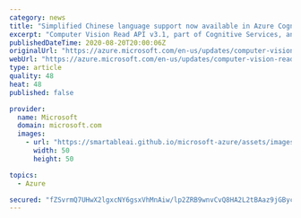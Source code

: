 ```yaml
---
category: news
title: "Simplified Chinese language support now available in Azure Cognitive Services Computer Vision public preview"
excerpt: "Computer Vision Read API v3.1, part of Cognitive Services, announces its public preview with support for Simplified Chinese language."
publishedDateTime: 2020-08-20T20:00:06Z
originalUrl: "https://azure.microsoft.com/en-us/updates/computer-vision-read-31-public-preview-adds-simplified-chinese-ocr/"
webUrl: "https://azure.microsoft.com/en-us/updates/computer-vision-read-31-public-preview-adds-simplified-chinese-ocr/"
type: article
quality: 48
heat: 48
published: false

provider:
  name: Microsoft
  domain: microsoft.com
  images:
    - url: "https://smartableai.github.io/microsoft-azure/assets/images/organizations/microsoft.com-50x50.jpg"
      width: 50
      height: 50

topics:
  - Azure

secured: "fZSvrmQ7UHwX2lgxcNY6gsxVhMnAiw/lp2ZRB9wnvCvQ8HA2L2tBAaz9jGBycTzPkcdD3Ks61ENJgiaaj8e/TSvZ7BH4JKRRSeuVDByC3lFluvHhuYmLiN3I4C71dFWznQFKwSwEuCt7c1NHxlLb42R/+oDlNC77KqB0JIP/g6pTd6zLFcD2aJJAHESIskQZBg8sJ9+TK/Oyoa1BYDKA3bNuCKPc7Ivx/6Vy6nOrdaJdwvzTkPUmlaNRGCg7RXDh0swMekBZcXUL5KKpF41hED13zX5ACzAuyy2DhShMwOxj4k5BRl2SOhpghf4k+CwYD1N9fPItjnErgSf8xinHkg==;AB8ijF3PGRXHPiDfDZkU/Q=="
---
```


